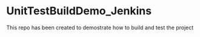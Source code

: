 # UnitTestBuildDemo_Jenkins
This repo has been created to demostrate how to build and test the project
